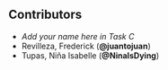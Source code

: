 ## Contributors

- _Add your name here in Task C_
- Revilleza, Frederick (**@juantojuan**)
- Tupas, Niña Isabelle (**@NinaIsDying**)
